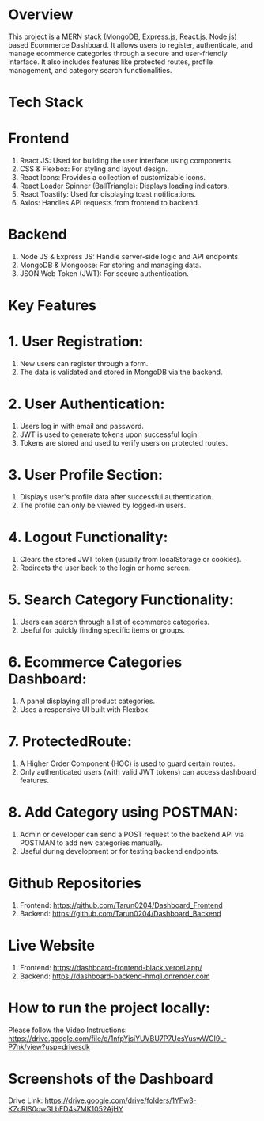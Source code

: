 # Overview
This project is a MERN stack (MongoDB, Express.js, React.js, Node.js) based Ecommerce Dashboard. It allows users to register, authenticate, and manage ecommerce categories through a secure and user-friendly interface. It also includes features like protected routes, profile management, and category search functionalities.

# Tech Stack
# Frontend

1. React JS: Used for building the user interface using components.
2. CSS & Flexbox: For styling and layout design.
3. React Icons: Provides a collection of customizable icons.
4. React Loader Spinner (BallTriangle): Displays loading indicators.
5. React Toastify: Used for displaying toast notifications.
6. Axios: Handles API requests from frontend to backend.


# Backend

1. Node JS & Express JS: Handle server-side logic and API endpoints.
2. MongoDB & Mongoose: For storing and managing data.
3. JSON Web Token (JWT): For secure authentication.

# Key Features 

# 1. User Registration:
1. New users can register through a form.
2. The data is validated and stored in MongoDB via the backend.

# 2. User Authentication:
1. Users log in with email and password.
2. JWT is used to generate tokens upon successful login.
3. Tokens are stored and used to verify users on protected routes.

# 3. User Profile Section:
1. Displays user's profile data after successful authentication.
2. The profile can only be viewed by logged-in users.

# 4. Logout Functionality:
1. Clears the stored JWT token (usually from localStorage or cookies).
2. Redirects the user back to the login or home screen.

# 5. Search Category Functionality:
1. Users can search through a list of ecommerce categories.
2. Useful for quickly finding specific items or groups.

# 6. Ecommerce Categories Dashboard:
1. A panel displaying all product categories.
2. Uses a responsive UI built with Flexbox.

# 7. ProtectedRoute:
1. A Higher Order Component (HOC) is used to guard certain routes.
2. Only authenticated users (with valid JWT tokens) can access dashboard features.

# 8. Add Category using POSTMAN:
1. Admin or developer can send a POST request to the backend API via POSTMAN to add new categories manually.
2. Useful during development or for testing backend endpoints.

# Github Repositories
1. Frontend: https://github.com/Tarun0204/Dashboard_Frontend
2. Backend: https://github.com/Tarun0204/Dashboard_Backend
   
# Live Website
1. Frontend: https://dashboard-frontend-black.vercel.app/
2. Backend: https://dashboard-backend-hmq1.onrender.com

# How to run the project locally:
Please follow the Video Instructions: https://drive.google.com/file/d/1nfpYjsiYUVBU7P7UesYuswWCI9L-P7nk/view?usp=drivesdk

# Screenshots of the Dashboard
Drive Link: https://drive.google.com/drive/folders/1YFw3-KZcRIS0owGLbFD4s7MK1052AjHY
